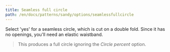 ```yaml
---
title: Seamless full circle
path: /en/docs/patterns/sandy/options/seamlessfullcircle
---
```


Select 'yes' for a seamless circle, which is cut on a double fold. Since it has no openings, you'll need an elastic waistband.

> This produces a full circle ignoring the *Circle percent* option.